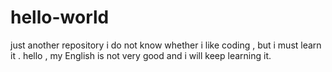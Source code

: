 # hello-world
just another repository
i do not know whether i like coding , but i must learn it .
hello , my English is not very good and i will keep learning it.
